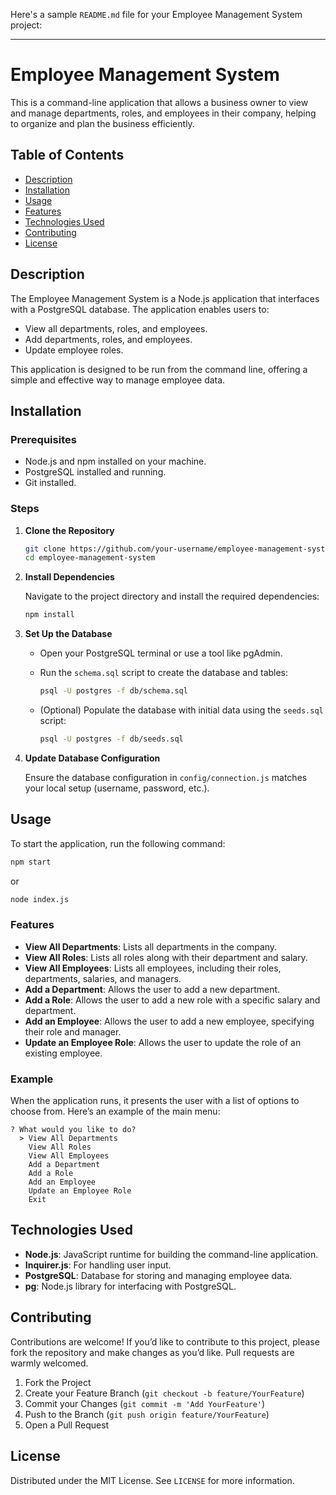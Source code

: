 Here's a sample `README.md` file for your Employee Management System project:

---

# Employee Management System

This is a command-line application that allows a business owner to view and manage departments, roles, and employees in their company, helping to organize and plan the business efficiently.

## Table of Contents

- [Description](#description)
- [Installation](#installation)
- [Usage](#usage)
- [Features](#features)
- [Technologies Used](#technologies-used)
- [Contributing](#contributing)
- [License](#license)

## Description

The Employee Management System is a Node.js application that interfaces with a PostgreSQL database. The application enables users to:

- View all departments, roles, and employees.
- Add departments, roles, and employees.
- Update employee roles.

This application is designed to be run from the command line, offering a simple and effective way to manage employee data.

## Installation

### Prerequisites

- Node.js and npm installed on your machine.
- PostgreSQL installed and running.
- Git installed.

### Steps

1. **Clone the Repository**

   ```bash
   git clone https://github.com/your-username/employee-management-system.git
   cd employee-management-system
   ```

2. **Install Dependencies**

   Navigate to the project directory and install the required dependencies:

   ```bash
   npm install
   ```

3. **Set Up the Database**

   - Open your PostgreSQL terminal or use a tool like pgAdmin.
   - Run the `schema.sql` script to create the database and tables:

     ```bash
     psql -U postgres -f db/schema.sql
     ```

   - (Optional) Populate the database with initial data using the `seeds.sql` script:

     ```bash
     psql -U postgres -f db/seeds.sql
     ```

4. **Update Database Configuration**

   Ensure the database configuration in `config/connection.js` matches your local setup (username, password, etc.).

## Usage

To start the application, run the following command:

```bash
npm start
```

or

```bash
node index.js
```

### Features

- **View All Departments**: Lists all departments in the company.
- **View All Roles**: Lists all roles along with their department and salary.
- **View All Employees**: Lists all employees, including their roles, departments, salaries, and managers.
- **Add a Department**: Allows the user to add a new department.
- **Add a Role**: Allows the user to add a new role with a specific salary and department.
- **Add an Employee**: Allows the user to add a new employee, specifying their role and manager.
- **Update an Employee Role**: Allows the user to update the role of an existing employee.

### Example

When the application runs, it presents the user with a list of options to choose from. Here’s an example of the main menu:

```
? What would you like to do?
  > View All Departments
    View All Roles
    View All Employees
    Add a Department
    Add a Role
    Add an Employee
    Update an Employee Role
    Exit
```

## Technologies Used

- **Node.js**: JavaScript runtime for building the command-line application.
- **Inquirer.js**: For handling user input.
- **PostgreSQL**: Database for storing and managing employee data.
- **pg**: Node.js library for interfacing with PostgreSQL.

## Contributing

Contributions are welcome! If you’d like to contribute to this project, please fork the repository and make changes as you’d like. Pull requests are warmly welcomed.

1. Fork the Project
2. Create your Feature Branch (`git checkout -b feature/YourFeature`)
3. Commit your Changes (`git commit -m 'Add YourFeature'`)
4. Push to the Branch (`git push origin feature/YourFeature`)
5. Open a Pull Request

## License

Distributed under the MIT License. See `LICENSE` for more information.
